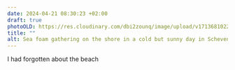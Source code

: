 ```yaml
---
date: 2024-04-21 08:30:23 +02:00
draft: true
photoOLD: https://res.cloudinary.com/dbi2zounq/image/upload/v1713681022/kyplxndyjv9cgm7k4626.jpg
title: ""
alt: Sea foam gathering on the shore in a cold but sunny day in Scheveningen.
---
```


I had forgotten about the beach
